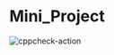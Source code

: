 # Mini_Project
![cppcheck-action](https://github.com/stepin104570/Mini_Project/workflows/cppcheck-action/badge.svg?branch=main)
